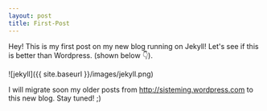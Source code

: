 ```yaml
---
layout: post
title: First-Post
---
```


Hey! This is my first post on my new blog running on Jekyll!
Let's see if this is better than Wordpress. (shown below :point_down:).

![jekyll]({{ site.baseurl }}/images/jekyll.png)

I will migrate soon my older posts from http://sisteming.wordpress.com to this new blog. Stay tuned! ;)